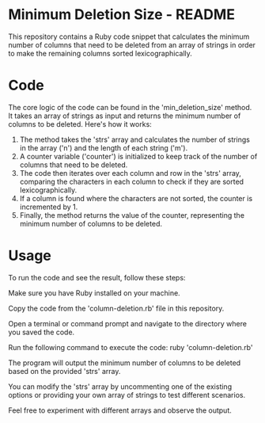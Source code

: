 # Minimum Deletion Size - README
This repository contains a Ruby code snippet that calculates the minimum number of columns that need to be deleted from an array of strings in order to make the remaining columns sorted lexicographically.

# Code
The core logic of the code can be found in the 'min_deletion_size' method. It takes an array of strings as input and returns the minimum number of columns to be deleted. Here's how it works:

1. The method takes the 'strs' array and calculates the number of strings in the array ('n') and the length of each string ('m').
2. A counter variable ('counter') is initialized to keep track of the number of columns that need to be deleted.
3. The code then iterates over each column and row in the 'strs' array, comparing the characters in each column to check if they are sorted lexicographically.
4. If a column is found where the characters are not sorted, the counter is incremented by 1.
5. Finally, the method returns the value of the counter, representing the minimum number of columns to be deleted.




# Usage

To run the code and see the result, follow these steps:

Make sure you have Ruby installed on your machine.

Copy the code from the 'column-deletion.rb' file in this repository.

Open a terminal or command prompt and navigate to the directory where you saved the code.

Run the following command to execute the code:
ruby 'column-deletion.rb'

The program will output the minimum number of columns to be deleted based on the provided 'strs' array.

You can modify the 'strs' array by uncommenting one of the existing options or providing your own array of strings to test different scenarios.

Feel free to experiment with different arrays and observe the output.

